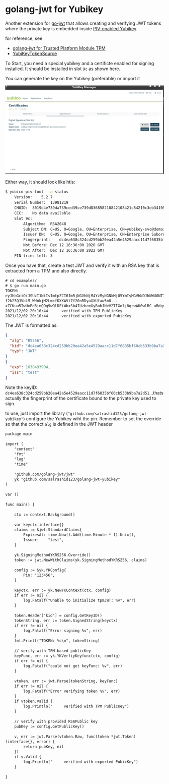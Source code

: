 
# golang-jwt for Yubikey

Another extension for [go-jwt](https://github.com/golang-jwt/jwt#extensions) that allows creating and verifying JWT tokens where the private key is embedded inside  [PIV-enabled Yubikey](https://developers.yubico.com/PIV/Introduction/YubiKey_and_PIV.html).

for reference, see 

* [golang-jwt for Trusted Platform Module TPM](https://github.com/salrashid123/golang-jwt-tpm)
* [YubiKeyTokenSource](https://github.com/salrashid123/yubikey)

To Start, you need a special yubikey and a certificte enabled for signing installed.  It should be installed in slot `9c` as shown here.

You can generate the key on the Yubikey (preferable) or import it

![images/yubikey_cert.png](images/yubikey_cert.png)

Either way, it should look like htis:

```bash
$ yubico-piv-tool  -a status
	Version:	5.2.7
	Serial Number:	13981219
	CHUID:	3019d4e739da739ced39ce739d836858210842108421c84210c3eb3410580d44ea9aa3cb26993084513cb2a39d350832303330303130313e00fe00
	CCC:	No data available
	Slot 9c:	
		Algorithm:	RSA2048
		Subject DN:	C=US, O=Google, OU=Enterprise, CN=yubikey-svc@domain.com
		Issuer DN:	C=US, O=Google, OU=Enterprise, CN=Enterprise Subordinate CA
		Fingerprint:	dc4ea638c324cd259bb20ea42a5e4529aacc11d7f6835bf60cb533b9ba7a2d51
		Not Before:	Dec 12 16:36:00 2020 GMT
		Not After:	Dec 12 16:36:00 2022 GMT
	PIN tries left:	3
```


Once you have that,  create a test JWT and verify it with an RSA key that is extracted from a TPM and also directly. 

```log
# cd examples/
# $ go run main.go 
TOKEN: eyJhbGciOiJSUzI1NiIsImtpZCI6ImRjNGVhNjM4YzMyNGNkMjU5YmIyMGVhNDJhNWU0NTI5YWFjYzExZDdmNjgzNWJmNjBjYjUzM2I5YmE3YTJkNTEiLCJ0eXAiOiJKV1QifQ.eyJleHAiOjE2Mzg0OTM5MDQsImlzcyI6InRlc3QifQ.A185fR58_RypFeZ_PE2xSqX3AxxoDsHy2jfIl37LFoHriFZ1rmqteoEgLXwetxBFSSAlwyOvl8d4h_kIKBQP6uCGpCI_RhTjx4M6wy13KmH_whg3lE_ZJdl6BUR_utPWT_ri0ByPZiuHh0wk9G6QTqLKeuYGebgAj_BxWtGvlK0ZvOm0NpviJYu_yz-f2k25QJVbLM_WdnkjM2LmcfDXXAVt7f20nRDyaXXUfaw5m8-_-xZCKuu5IwUxPd6inQOg9wQlDFiWbxSb4IUzbcmXyBobJNeV2TIXolj8qswAU0wlBC_uBdgd46wCMn64ngdOUALO0FdOmgMH0SIAd69kSQ
2021/12/02 20:10:44      verified with TPM PublicKey
2021/12/02 20:10:44      verified with exported PubicKey

```

The JWT is formatted as:

```json
{
  "alg": "RS256",
  "kid": "dc4ea638c324cd259bb20ea42a5e4529aacc11d7f6835bf60cb533b9ba7a2d51",
  "typ": "JWT"
}
{
  "exp": 1638493904,
  "iss": "test"
}
```

Note the keyID: `dc4ea638c324cd259bb20ea42a5e4529aacc11d7f6835bf60cb533b9ba7a2d51`...thats actually the fingerprint of the certificate bound to the private key used to sign.

to use, just import the library (`"github.com/salrashid123/golang-jwt-yubikey"`) configure the Yubikey wiht the pin.  Remember to set the override so that the correct `alg` is defined in the JWT header

```golang
package main

import (
	"context"
	"fmt"
	"log"
	"time"

	"github.com/golang-jwt/jwt"
	yk "github.com/salrashid123/golang-jwt-yubikey"
)

var ()

func main() {

	ctx := context.Background()

	var keyctx interface{}
	claims := &jwt.StandardClaims{
		ExpiresAt: time.Now().Add(time.Minute * 1).Unix(),
		Issuer:    "test",
	}

	yk.SigningMethodYKRS256.Override()
	token := jwt.NewWithClaims(yk.SigningMethodYKRS256, claims)

	config := &yk.YKConfig{
		Pin: "123456",
	}

	keyctx, err := yk.NewYKContext(ctx, config)
	if err != nil {
		log.Fatalf("Unable to initialize tpmJWT: %v", err)
	}

	token.Header["kid"] = config.GetKeyID()
	tokenString, err := token.SignedString(keyctx)
	if err != nil {
		log.Fatalf("Error signing %v", err)
	}
	fmt.Printf("TOKEN: %s\n", tokenString)

	// verify with TPM based publicKey
	keyFunc, err := yk.YKVerfiyKeyfunc(ctx, config)
	if err != nil {
		log.Fatalf("could not get keyFunc: %v", err)
	}

	vtoken, err := jwt.Parse(tokenString, keyFunc)
	if err != nil {
		log.Fatalf("Error verifying token %v", err)
	}
	if vtoken.Valid {
		log.Println("     verified with TPM PublicKey")
	}

	// verify with provided RSAPublic key
	pubKey := config.GetPublicKey()

	v, err := jwt.Parse(vtoken.Raw, func(token *jwt.Token) (interface{}, error) {
		return pubKey, nil
	})
	if v.Valid {
		log.Println("     verified with exported PubicKey")
	}

}
```